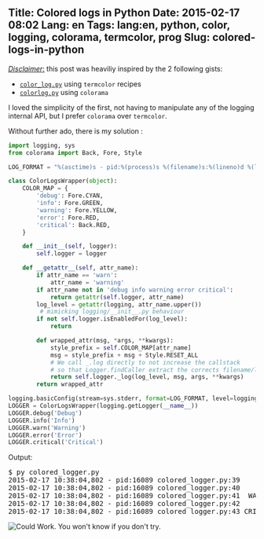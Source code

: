 Title: Colored logs in Python
Date: 2015-02-17 08:02
Lang: en
Tags: lang:en, python, color, logging, colorama, termcolor, prog
Slug: colored-logs-in-python
---
<u>_Disclaimer_:</u> this post was heaviliy inspired by the 2 following gists:

- [`color_log.py`](https://gist.github.com/brainsik/1238935) using `termcolor` recipes
- [`colorlog.py`](https://gist.github.com/kergoth/813057) using `colorama`

I loved the simplicity of the first, not having to manipulate any of the logging internal API, but I prefer `colorama` over `termcolor`.

Without further ado, there is my solution :

```python
import logging, sys
from colorama import Back, Fore, Style

LOG_FORMAT = "%(asctime)s - pid:%(process)s %(filename)s:%(lineno)d %(levelname)8s| %(message)s"

class ColorLogsWrapper(object):
    COLOR_MAP = {
        'debug': Fore.CYAN,
        'info': Fore.GREEN,
        'warning': Fore.YELLOW,
        'error': Fore.RED,
        'critical': Back.RED,
    }

    def __init__(self, logger):
        self.logger = logger

    def __getattr__(self, attr_name):
        if attr_name == 'warn':
            attr_name = 'warning'
        if attr_name not in 'debug info warning error critical':
            return getattr(self.logger, attr_name)
        log_level = getattr(logging, attr_name.upper())
         # mimicking logging/__init__.py behaviour
        if not self.logger.isEnabledFor(log_level):
            return

        def wrapped_attr(msg, *args, **kwargs):
            style_prefix = self.COLOR_MAP[attr_name]
            msg = style_prefix + msg + Style.RESET_ALL
            # We call _.log directly to not increase the callstack
            # so that Logger.findCaller extract the corrects filename/lineno
            return self.logger._log(log_level, msg, args, **kwargs)
        return wrapped_attr

logging.basicConfig(stream=sys.stderr, format=LOG_FORMAT, level=logging.DEBUG)
LOGGER = ColorLogsWrapper(logging.getLogger(__name__))
LOGGER.debug('Debug')
LOGGER.info('Info')
LOGGER.warn('Warning')
LOGGER.error('Error')
LOGGER.critical('Critical')
```

Output:
<pre style="font-family: monospace;">$ py colored_logger.py
2015-02-17 10:38:04,802 - pid:16089 colored_logger.py:39    DEBUG| <span style="color:darkcyan;">Debug</span>
2015-02-17 10:38:04,802 - pid:16089 colored_logger.py:40     INFO| <span style="color:darkgreen;">Info</span>
2015-02-17 10:38:04,802 - pid:16089 colored_logger.py:41  WARNING| <span style="color:gold;">Warning</span>
2015-02-17 10:38:04,802 - pid:16089 colored_logger.py:42    ERROR| <span style="color:darkred;">Error</span>
2015-02-17 10:38:04,802 - pid:16089 colored_logger.py:43 CRITICAL| <span style="background-color:red;color:white;">Critical</span>
</pre>

<img src="images/wwcb/CouldWork_Creeper.jpg" alt="Could Work. You won't know if you don't try.">
